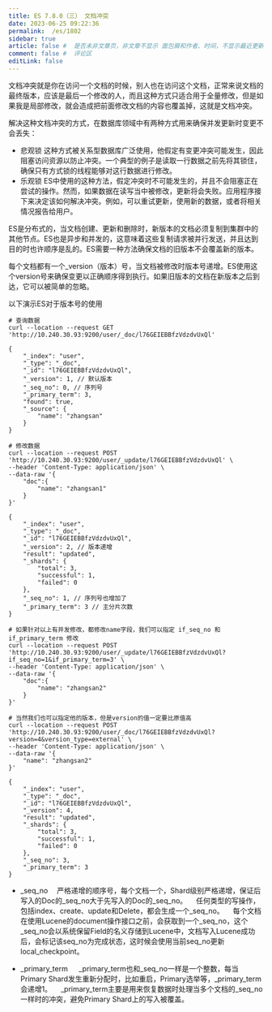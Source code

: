 ```yaml
---
title: ES 7.8.0（三） 文档冲突
date: 2023-06-25 09:22:36
permalink:  /es/1802
sidebar: true
article: false #  是否未非文章页，非文章不显示 面包屑和作者、时间，不显示最近更新栏，不会参与到最近更新文章的数据计算中
comment: false #  评论区
editLink: false
---
```




文档冲突就是你在访问一个文档的时候，别人也在访问这个文档，正常来说文档的最终版本，应该是最后一个修改的人，而且这种方式只适合用于全量修改，但是如果我是局部修改，就会造成把前面修改文档的内容也覆盖掉，这就是文档冲突。

解决这种文档冲突的方式，在数据库领域中有两种方式用来确保并发更新时变更不会丢失：
* 悲观锁
  这种方式被关系型数据库广泛使用，他假定有变更冲突可能发生，因此阻塞访问资源以防止冲突。一个典型的例子是读取一行数据之前先将其锁住，确保只有方式锁的线程能够对这行数据进行修改。
* 乐观锁
  ES中使用的这种方法，假定冲突时不可能发生的，并且不会阻塞正在尝试的操作。然而，如果数据在读写当中被修改，更新将会失败。应用程序接下来决定该如何解决冲突。例如，可以重试更新，使用新的数据，或者将相关情况报告给用户。

ES是分布式的，当文档创建、更新和删除时，新版本的文档必须复制到集群中的其他节点。ES也是异步和并发的，这意味着这些复制请求被并行发送，并且达到目的时也许顺序是乱的。ES需要一种方法确保文档的旧版本不会覆盖新的版本。

每个文档都有一个_version（版本）号，当文档被修改时版本号递增。ES使用这个version号来确保变更以正确顺序得到执行。如果旧版本的文档在新版本之后到达，它可以被简单的忽略。

以下演示ES对于版本号的使用
```shell
# 查询数据
curl --location --request GET 'http://10.240.30.93:9200/user/_doc/l76GEIEBBfzVdzdvUxQl'

{
    "_index": "user",
    "_type": "_doc",
    "_id": "l76GEIEBBfzVdzdvUxQl",
    "_version": 1, // 默认版本
    "_seq_no": 0, // 序列号
    "_primary_term": 3,
    "found": true,
    "_source": {
        "name": "zhangsan"
    }
}

# 修改数据
curl --location --request POST 'http://10.240.30.93:9200/user/_update/l76GEIEBBfzVdzdvUxQl' \
--header 'Content-Type: application/json' \
--data-raw '{
    "doc":{
        "name": "zhangsan1"
    }
}'

{
    "_index": "user",
    "_type": "_doc",
    "_id": "l76GEIEBBfzVdzdvUxQl",
    "_version": 2, // 版本递增
    "result": "updated",
    "_shards": {
        "total": 3,
        "successful": 1,
        "failed": 0
    },
    "_seq_no": 1, // 序列号也增加了
    "_primary_term": 3 // 主分片次数
}

# 如果针对以上有并发修改，都修改name字段，我们可以指定 if_seq_no 和 if_primary_term 修改
curl --location --request POST 'http://10.240.30.93:9200/user/_update/l76GEIEBBfzVdzdvUxQl?if_seq_no=1&if_primary_term=3' \
--header 'Content-Type: application/json' \
--data-raw '{
    "doc":{
        "name": "zhangsan2"
    }
}'

# 当然我们也可以指定他的版本，但是version的值一定要比原值高
curl --location --request POST 'http://10.240.30.93:9200/user/_doc/l76GEIEBBfzVdzdvUxQl?version=4&version_type=external' \
--header 'Content-Type: application/json' \
--data-raw '{
    "name": "zhangsan2"
}'

{
    "_index": "user",
    "_type": "_doc",
    "_id": "l76GEIEBBfzVdzdvUxQl",
    "_version": 4,
    "result": "updated",
    "_shards": {
        "total": 3,
        "successful": 1,
        "failed": 0
    },
    "_seq_no": 3,
    "_primary_term": 3
}
```
* _seq_no
  &emsp;严格递增的顺序号，每个文档一个，Shard级别严格递增，保证后写入的Doc的_seq_no大于先写入的Doc的_seq_no。
  &emsp;任何类型的写操作，包括index、create、update和Delete，都会生成一个_seq_no。
  &emsp;每个文档在使用Lucene的document操作接口之前，会获取到一个_seq_no，这个_seq_no会以系统保留Field的名义存储到Lucene中，文档写入Lucene成功后，会标记该seq_no为完成状态，这时候会使用当前seq_no更新local_checkpoint。

*  _primary_term
   &emsp; _primary_term也和_seq_no一样是一个整数，每当Primary Shard发生重新分配时，比如重启，Primary选举等，_primary_term会递增1。
   &emsp;_primary_term主要是用来恢复数据时处理当多个文档的_seq_no一样时的冲突，避免Primary Shard上的写入被覆盖。